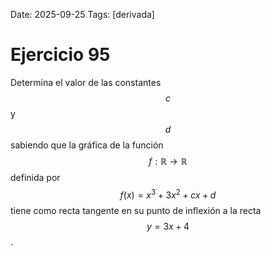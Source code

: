 Date: 2025-09-25
Tags: [derivada]

# Ejercicio 95

 
Determina el valor de las constantes  $$ c$$   y  $$ d$$   sabiendo que la gráfica de la función  $$ f : \mathbb{R} \longrightarrow \mathbb{R}$$   definida por  $$ f ( x ) = x^3 + 3 x^2 + c x + d$$   tiene como recta tangente en su punto de inflexión a la recta  $$ y = 3 x + 4$$  .
